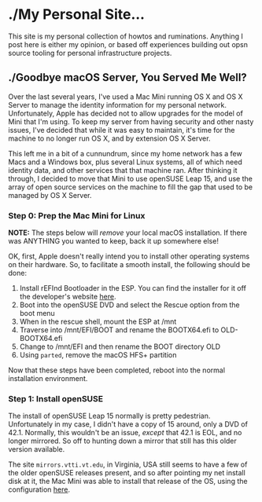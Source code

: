 # ./My Personal Site...

This site is my personal collection of howtos and ruminations. Anything I post here is either my opinion, or based off experiences building out opsn source tooling for personal infrastructure projects.

## ./Goodbye macOS Server, You Served Me Well?

Over the last several years, I've used a Mac Mini running OS X and OS X Server to manage the identity information for my personal network. Unfortunately, Apple has decided not to allow upgrades for the model of Mini that I'm using. To keep my server from having security and other nasty issues, I've decided that while it was easy to maintain, it's time for the machine to no longer run OS X, and by extension OS X Server.

This left me in a bit of a cunnundrum, since my home network has a few Macs and a Windows box, plus several Linux systems, all of which need identity data, and other services that that machine ran. After thinking it through, I decided to move that Mini to use openSUSE Leap 15, and use the array of open source services on the machine to fill the gap that used to be managed by OS X Server.

### Step 0: Prep the Mac Mini for Linux

**NOTE:** The steps below will _remove_ your local macOS installation. If there was ANYTHING you wanted to keep, back it up somewhere else!

OK, first, Apple doesn't really intend you to install other operating systems on their hardware. So, to facilitate a smooth install, the following should be done:

1. Install rEFInd Bootloader in the ESP. You can find the installer for it off the developer's website [here](http://www.rodsbooks.com/refind/).
2. Boot into the openSUSE DVD and select the Rescue option from the boot menu
3. When in the rescue shell, mount the ESP at /mnt
4. Traverse into /mnt/EFI/BOOT and rename the BOOTX64.efi to OLD-BOOTX64.efi
5. Change to /mnt/EFI and then rename the BOOT directory OLD
6. Using ```parted```, remove the macOS HFS+ partition

Now that these steps have been completed, reboot into the normal installation environment.

### Step 1: Install openSUSE

The install of openSUSE Leap 15 normally is pretty pedestrian. Unfortunately in my case, I didn't have a copy of 15 around, only a DVD of 42.1. Normally, this wouldn't be an issue, _except_ that 42.1 is EOL, and no longer mirrored. So off to hunting down a mirror that still has this older version available.

The site ```mirrors.vtti.vt.edu```, in Virginia, USA still seems to have a few of the older openSUSE releases present, and so after pointing my net install disk at it, the Mac Mini was able to install that release of the OS, using the configuration [here](configuration/autoinst.xml).